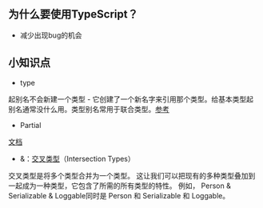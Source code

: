 

## 为什么要使用TypeScript？
- 减少出现bug的机会

## 小知识点

- type

起别名不会新建一个类型 - 它创建了一个新名字来引用那个类型。给基本类型起别名通常没什么用。类型别名常用于联合类型。[参考](https://juejin.cn/post/6876359681464336397)

- Partial

[文档](https://www.typescriptlang.org/docs/handbook/utility-types.html#partialtype)
- &：[交叉类型](https://www.typescriptlang.org/docs/handbook/2/objects.html#intersection-types)（Intersection Types）

交叉类型是将多个类型合并为一个类型。 这让我们可以把现有的多种类型叠加到一起成为一种类型，它包含了所需的所有类型的特性。 例如， Person & Serializable & Loggable同时是 Person 和 Serializable 和 Loggable。